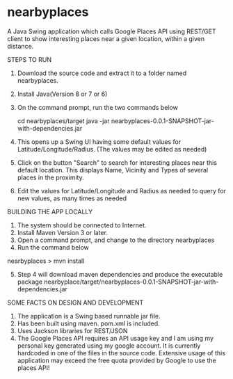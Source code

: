 # nearbyplaces
A Java Swing application which calls Google Places API using REST/GET client to show interesting places near a given location, within a given distance. 


STEPS TO RUN 

1. Download the source code and extract it to a folder named nearbyplaces.
2. Install Java(Version 8 or 7 or 6)
3. On the command prompt, run the two commands below

   cd nearbyplaces/target 
   java -jar nearbyplaces-0.0.1-SNAPSHOT-jar-with-dependencies.jar 

4. This opens up a Swing UI having some default values for Latitude/Longitude/Radius. 
(The values may be edited as needed) 
5. Click on the button "Search" to search for interesting places near this default 
location. This displays Name, Vicinity and Types of several places in the proximity. 
6. Edit the values for Latitude/Longitude and Radius as needed to query for new values, 
as many times as needed

BUILDING THE APP LOCALLY

1) The system should be connected to Internet. 
2) Install Maven Version 3 or later.
3) Open a command prompt, and change to the directory nearbyplaces
4) Run the command below

nearbyplaces > mvn install

5) Step 4 will download maven dependencies and produce the executable package
nearbyplace/target/nearbyplaces-0.0.1-SNAPSHOT-jar-with-dependencies.jar

SOME FACTS ON DESIGN AND DEVELOPMENT 

1. The application is a Swing based runnable jar file. 
2. Has been built using maven. pom.xml is included.
3. Uses Jackson libraries for REST/JSON 
4. The Google Places API requires an API usage key and I am using my personal key
generated using my google account. It is currently hardcoded in one of the files
in the source code. Extensive usage of this application may exceed the free quota
provided by Google to use the places API!
